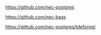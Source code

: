 ###

https://github.com/nec-postgres

https://github.com/nec-baas

https://github.com/nec-postgres/tdeforpg/
